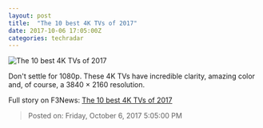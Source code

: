 ```yaml
---
layout: post
title:  "The 10 best 4K TVs of 2017"
date: 2017-10-06 17:05:00Z
categories: techradar
---
```


![The 10 best 4K TVs of 2017](http://cdn.mos.cms.futurecdn.net/a180e2fca748e4baef50aadccd219fa3-1200-80.jpg)

Don't settle for 1080p. These 4K TVs have incredible clarity, amazing color and, of course, a 3840 × 2160 resolution.


Full story on F3News: [The 10 best 4K TVs of 2017](http://www.f3nws.com/n/pMjUrH)

> Posted on: Friday, October 6, 2017 5:05:00 PM
